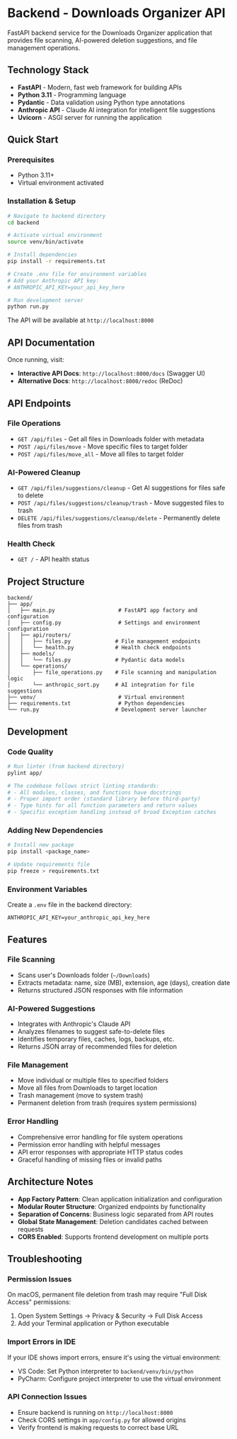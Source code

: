 # Backend - Downloads Organizer API

FastAPI backend service for the Downloads Organizer application that provides file scanning, AI-powered deletion suggestions, and file management operations.

## Technology Stack

- **FastAPI** - Modern, fast web framework for building APIs
- **Python 3.11** - Programming language
- **Pydantic** - Data validation using Python type annotations
- **Anthropic API** - Claude AI integration for intelligent file suggestions
- **Uvicorn** - ASGI server for running the application

## Quick Start

### Prerequisites
- Python 3.11+
- Virtual environment activated

### Installation & Setup

```bash
# Navigate to backend directory
cd backend

# Activate virtual environment
source venv/bin/activate

# Install dependencies
pip install -r requirements.txt

# Create .env file for environment variables
# Add your Anthropic API key:
# ANTHROPIC_API_KEY=your_api_key_here

# Run development server
python run.py
```

The API will be available at `http://localhost:8000`

## API Documentation

Once running, visit:
- **Interactive API Docs**: `http://localhost:8000/docs` (Swagger UI)
- **Alternative Docs**: `http://localhost:8000/redoc` (ReDoc)

## API Endpoints

### File Operations
- `GET /api/files` - Get all files in Downloads folder with metadata
- `POST /api/files/move` - Move specific files to target folder
- `POST /api/files/move_all` - Move all files to target folder

### AI-Powered Cleanup
- `GET /api/files/suggestions/cleanup` - Get AI suggestions for files safe to delete
- `POST /api/files/suggestions/cleanup/trash` - Move suggested files to trash
- `DELETE /api/files/suggestions/cleanup/delete` - Permanently delete files from trash

### Health Check
- `GET /` - API health status

## Project Structure

```
backend/
├── app/
│   ├── main.py                    # FastAPI app factory and configuration
│   ├── config.py                  # Settings and environment configuration
│   ├── api/routers/
│   │   ├── files.py              # File management endpoints
│   │   └── health.py             # Health check endpoints
│   ├── models/
│   │   └── files.py              # Pydantic data models
│   └── operations/
│       ├── file_operations.py    # File scanning and manipulation logic
│       └── anthropic_sort.py     # AI integration for file suggestions
├── venv/                          # Virtual environment
├── requirements.txt               # Python dependencies
└── run.py                        # Development server launcher
```

## Development

### Code Quality
```bash
# Run linter (from backend directory)
pylint app/

# The codebase follows strict linting standards:
# - All modules, classes, and functions have docstrings
# - Proper import order (standard library before third-party)
# - Type hints for all function parameters and return values
# - Specific exception handling instead of broad Exception catches
```

### Adding New Dependencies
```bash
# Install new package
pip install <package_name>

# Update requirements file
pip freeze > requirements.txt
```

### Environment Variables
Create a `.env` file in the backend directory:
```
ANTHROPIC_API_KEY=your_anthropic_api_key_here
```

## Features

### File Scanning
- Scans user's Downloads folder (`~/Downloads`)
- Extracts metadata: name, size (MB), extension, age (days), creation date
- Returns structured JSON responses with file information

### AI-Powered Suggestions
- Integrates with Anthropic's Claude API
- Analyzes filenames to suggest safe-to-delete files
- Identifies temporary files, caches, logs, backups, etc.
- Returns JSON array of recommended files for deletion

### File Management
- Move individual or multiple files to specified folders
- Move all files from Downloads to target location
- Trash management (move to system trash)
- Permanent deletion from trash (requires system permissions)

### Error Handling
- Comprehensive error handling for file system operations
- Permission error handling with helpful messages
- API error responses with appropriate HTTP status codes
- Graceful handling of missing files or invalid paths

## Architecture Notes

- **App Factory Pattern**: Clean application initialization and configuration
- **Modular Router Structure**: Organized endpoints by functionality
- **Separation of Concerns**: Business logic separated from API routes
- **Global State Management**: Deletion candidates cached between requests
- **CORS Enabled**: Supports frontend development on multiple ports

## Troubleshooting

### Permission Issues
On macOS, permanent file deletion from trash may require "Full Disk Access" permissions:
1. Open System Settings → Privacy & Security → Full Disk Access
2. Add your Terminal application or Python executable

### Import Errors in IDE
If your IDE shows import errors, ensure it's using the virtual environment:
- VS Code: Set Python interpreter to `backend/venv/bin/python`
- PyCharm: Configure project interpreter to use the virtual environment

### API Connection Issues
- Ensure backend is running on `http://localhost:8000`
- Check CORS settings in `app/config.py` for allowed origins
- Verify frontend is making requests to correct base URL